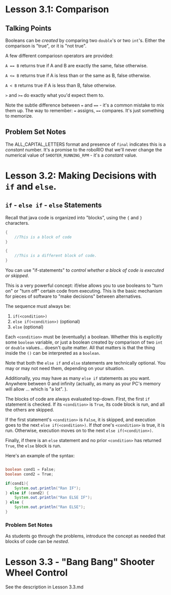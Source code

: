 # Lesson 3.1: Comparison

## Talking Points

Booleans can be *created* by comparing two `double`'s or two `int`'s. Either the comparison is "true", or it is "not true".

A few different compariosn operators are provided:

`A == B` returns true if A and B are exactly the same, false otherwise.

`A <= B` returns true if A is less than or the same as B, false otherwise.

`A < B` returns true if A is less than B, false otherwise.

`>` and `>=` do exactly what you'd expect them to.

Note the subtle difference between `=` and `==` - it's a common mistake to mix them up. The way to remember: `=` assigns, `==` compares. It's just something to memorize. 

## Problem Set Notes

The ALL_CAPITAL_LETTERS format and presence of `final` indicates this is a _constant_ number. It's a promise to the roboRIO that we'll never change the numerical value of `SHOOTER_RUNNING_RPM` - it's a _constant_ value.

# Lesson 3.2: Making Decisions with `if` and `else`.

## `if` - `else if` - `else` Statements

Recall that java code is organized into "blocks", using the `{` and `}` characters.

```java
{
    //This is a block of code
}

{ 
    //This is a different block of code.
}
```

You can use "if-statements" to _control whether a block of code is executed or skipped_.

This is a very powerful concept: if/else allows you to use booleans to "turn on" or "turn off" certain code from executing. This is the basic mechanism for pieces of software to "make decisions" between alternatives.

The sequence must always be:

1) `if(<condition>)`
2) `else if(<condition>)` (optional)
3) `else` (optional)

Each `<condition>` must be (eventually) a boolean. Whether this is explicitly some `boolean` variable, or just a boolean created by comparison of two `int` or `double` values... doesn't quite matter. All that matters is that the thing inside the `()` can be interpreted as a `boolean`.

Note that both the `else if` and `else` statements are technically optional. You may or may not need them, depending on your situation.

Additionally, you may have as many `else if` statements as you want. Anywhere between 0 and infinity (actually, as many as your PC's memory will allow ... which is "a lot". ).

The blocks of code are always evaluated top-down. FIrst, the first `if` statement is checked. If its `<condition>` is `True`, its code block is run, and all the others are skipped. 

If the first statement's `<condition>` is `False`, it is skipped, and execution goes to the next `else if(<condition>)`. If _that_ one's `<condition>` is true, it is run. Otherwise, execution moves on to the next `else if(<condition>)`.

Finally, if there is an `else` statement and no prior `<condition>` has returned `True`, the `else` block is run.

Here's an example of the syntax:

```java

boolean cond1 = False;
boolean cond2 = True;

if(cond1){
    System.out.println("Ran IF");
} else if (cond2) {
    System.out.println("Ran ELSE IF");
} else {
    System.out.println("Ran ELSE");
}
```
### Problem Set Notes

As students go through the problems, introduce the concept as needed that blocks of code can be _nested_.

# Lesson 3.3 - "Bang Bang" Shooter Wheel Control

See the description in Lesson 3.3.md